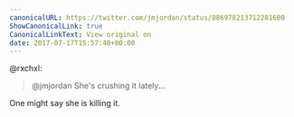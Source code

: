 ```yaml
---
canonicalURL: https://twitter.com/jmjordan/status/886978213712281600
ShowCanonicalLink: true
CanonicalLinkText: View original on
date: 2017-07-17T15:57:40+00:00
---
```

@rxchxl:

> @jmjordan She's crushing it lately...

One might say she is killing it.